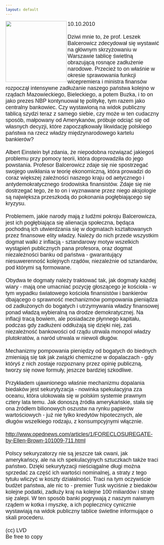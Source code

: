 ```yaml
---
layout: default
---
```

<img src="{{site.baseurl}}\articles\pictures\465.witaminy.jpg" align=left width="200"><!--49--><p style="margin: 0px 0px 18px; font-size: 18px; font-family: Helvetica;">
10.10.2010<br><br>Dziwi mnie to, że prof. Leszek Balcerowicz zdecydował się wystawić na głównym skrzyżowaniu w Warszawie tablicę świetlną obrazującą rosnące zadłużenie narodowe. Przecież to on właśnie w okresie sprawowania funkcji wicepremiera i ministra finansów rozpoczął intensywne zadłużanie naszego państwa kolejno w rządach Mazowieckiego, Bieleckiego, a potem Buzka, i to on jako prezes NBP kontynuował tę politykę, tym razem jako centralny bankowiec. Czy wystawioną na widok publiczny tablicą szydzi teraz z samego siebie, czy może w ten cudaczny sposób, małpowany od Amerykanów, próbuje odciąć się od własnych decyzji, które zapoczątkowały likwidację polskiego państwa na rzecz władzy międzynarodowego kartelu bankierów?<br><br>Albert Einstein był zdania, że niepodobna rozwiązać jakiegoś problemu przy pomocy teorii, która doprowadziła do jego powstania. Profesor Balcerowicz zdaje się nie spostrzegać swojego uwikłania w teorię ekonomiczną, która prowadzi do coraz większej zależności naszego kraju od aetycznego i antydemokratycznego środowiska finansistów. Zdaje się nie dostrzegać tego, że to on i wyznawane przez niego aksjologie są największa przeszkodą do pokonania pogłębiającego się kryzysu.<br><br>Problemem, jakie narody mają z ludźmi pokroju Balcerowicza, jest ich pogłębiająca się alienacja społeczna, będąca pochodną ich utwierdzania się w dogmatach kształtowanych przez finansowe elity władzy. Należy do nich przede wszystkim dogmat walki z inflacją - sztandarowy motyw wszelkich wystąpień publicznych pana profesora, oraz dogmat niezależności banku od państwa - gwarantujący niesuwerenność kolejnych rządów, niezależnie od sztandarów, pod którymi są formowane.<br><br>Obydwa te dogmaty należy traktować tak, jak dogmaty każdej wiary - mają one umacniać pozycję głoszącego je kościoła - w tym wypadku światowego kościoła finansistów i bankierów dbającego o sprawność mechanizmów pompowania pieniądza od zadłużonych do bogatych i utrzymywania władzy finansowej ponad władzą wybieralną na drodze demokratycznej. Na inflacji tracą bowiem, ale posiadacze płynnego kapitału, podczas gdy zadłużeni oddłużają się dzięki niej, zaś niezależność bankowości od rządu utrwala monopol władzy plutokratów, a naród utrwala w niewoli długów.<br><br>Mechanizmy pompowania pieniędzy od bogatych do biednych zmieniają się tak jak związki chemiczne w dopalaczach - gdy któryś z nich zostaje rozpoznany przez opinię publiczną, tworzy się nowe formuły, jeszcze bardziej szkodliwe.<br><br>Przykładem ujawnionego właśnie mechanizmu dopalania biedaków jest sekurytyzacja - nowinka spekulacyjna zza oceanu, która ulokowała się w polskim systemie prawnym cztery lata temu. Jak donoszą źródła amerykańskie, stała się ona źródłem bilionowych oszustw na rynku papierów wartościowych - już nie tylko kredytów hipotecznych, ale długów wszelkiego rodzaju, z konsumpcyjnymi włącznie.<br><br>http://www.opednews.com/articles/1/FORECLOSUREGATE-by-Ellen-Brown-101009-711.html<br><br>Polscy sekuryzatorzy nie są jeszcze tak cwani, jak amerykańscy, ale na ich spekulacyjnych sztuczkach także traci państwo. Dzięki sekurytyzacji nieściągalne długi można sprzedać za część ich wartości nominalnej, a straty z tego tytułu wliczyć w koszty działalności. Traci na tym oczywiście budżet państwa, ale nic to - premier Tusk wyciśnie z biedaków kolejne podatki, zadłuży kraj na kolejne 100 miliardów i stratę się zalepi. W ten sposób banki pogrywają z naszym naiwnym rządem w kotka i myszkę, a ich poplecznicy cynicznie wystawiają na widok publiczny tablice świetlne informujące o skali procederu.<br><br>(cc) LVD<br>Be free to copy<br></p>